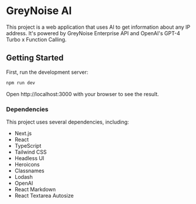 # GreyNoise AI

This project is a web application that uses AI to get information about any IP address. It's powered by GreyNoise Enterprise API and OpenAI's GPT-4 Turbo x Function Calling.

## Getting Started

First, run the development server:

```sh
npm run dev
```
Open http://localhost:3000 with your browser to see the result.

### Dependencies

This project uses several dependencies, including:

- Next.js
- React
- TypeScript
- Tailwind CSS
- Headless UI
- Heroicons
- Classnames
- Lodash
- OpenAI
- React Markdown
- React Textarea Autosize